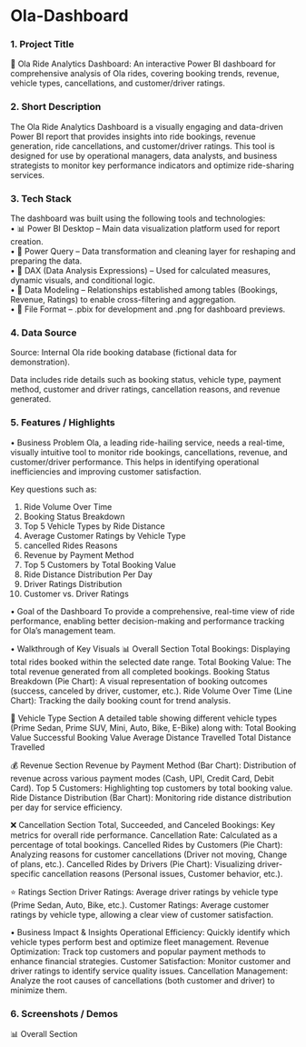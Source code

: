 # Ola-Dashboard
### 1.	Project Title 
🚖 Ola Ride Analytics Dashboard:
An interactive Power BI dashboard for comprehensive analysis of Ola rides, covering booking trends, revenue, vehicle types, cancellations, and customer/driver ratings.

### 2.	Short Description
The Ola Ride Analytics Dashboard is a visually engaging and data-driven Power BI report that provides insights into ride bookings, revenue generation, ride cancellations, and customer/driver ratings. This tool is designed for use by operational managers, data analysts, and business strategists to monitor key performance indicators and optimize ride-sharing services.

### 3.	Tech Stack
The dashboard was built using the following tools and technologies:<br>
•	📊 Power BI Desktop – Main data visualization platform used for report creation.<br>
•	📂 Power Query – Data transformation and cleaning layer for reshaping and preparing the data.<br>
•	🧠 DAX (Data Analysis Expressions) – Used for calculated measures, dynamic visuals, and conditional logic.<br>
•	📝 Data Modeling – Relationships established among tables (Bookings, Revenue, Ratings) to enable cross-filtering and aggregation.<br>
•	📁 File Format – .pbix for development and .png for dashboard previews.

### 4.	Data Source
Source: Internal Ola ride booking database (fictional data for demonstration).<br>

Data includes ride details such as booking status, vehicle type, payment method, customer and driver ratings, cancellation reasons, and revenue generated.


### 5.	Features / Highlights

•	Business Problem
Ola, a leading ride-hailing service, needs a real-time, visually intuitive tool to monitor ride bookings, cancellations, revenue, and customer/driver performance. This helps in identifying operational inefficiencies and improving customer satisfaction.

Key questions such as:
1. Ride Volume Over Time
2. Booking Status Breakdown
3. Top 5 Vehicle Types by Ride Distance
4. Average Customer Ratings by Vehicle Type
5. cancelled Rides Reasons
6. Revenue by Payment Method
7. Top 5 Customers by Total Booking Value
8. Ride Distance Distribution Per Day
9. Driver Ratings Distribution
10. Customer vs. Driver Ratings

•	Goal of the Dashboard
To provide a comprehensive, real-time view of ride performance, enabling better decision-making and performance tracking for Ola’s management team.

•	Walkthrough of Key Visuals
📊 Overall Section
Total Bookings: Displaying total rides booked within the selected date range.
Total Booking Value: The total revenue generated from all completed bookings.
Booking Status Breakdown (Pie Chart): A visual representation of booking outcomes (success, canceled by driver, customer, etc.).
Ride Volume Over Time (Line Chart): Tracking the daily booking count for trend analysis.

🚗 Vehicle Type Section
A detailed table showing different vehicle types (Prime Sedan, Prime SUV, Mini, Auto, Bike, E-Bike) along with:
Total Booking Value
Successful Booking Value
Average Distance Travelled
Total Distance Travelled

💰 Revenue Section
Revenue by Payment Method (Bar Chart): Distribution of revenue across various payment modes (Cash, UPI, Credit Card, Debit Card).
Top 5 Customers: Highlighting top customers by total booking value.
Ride Distance Distribution (Bar Chart): Monitoring ride distance distribution per day for service efficiency.

❌ Cancellation Section
Total, Succeeded, and Canceled Bookings: Key metrics for overall ride performance.
Cancellation Rate: Calculated as a percentage of total bookings.
Cancelled Rides by Customers (Pie Chart): Analyzing reasons for customer cancellations (Driver not moving, Change of plans, etc.).
Cancelled Rides by Drivers (Pie Chart): Visualizing driver-specific cancellation reasons (Personal issues, Customer behavior, etc.).

⭐ Ratings Section
Driver Ratings: Average driver ratings by vehicle type (Prime Sedan, Auto, Bike, etc.).
Customer Ratings: Average customer ratings by vehicle type, allowing a clear view of customer satisfaction.

•	Business Impact & Insights
Operational Efficiency: Quickly identify which vehicle types perform best and optimize fleet management.
Revenue Optimization: Track top customers and popular payment methods to enhance financial strategies.
Customer Satisfaction: Monitor customer and driver ratings to identify service quality issues.
Cancellation Management: Analyze the root causes of cancellations (both customer and driver) to minimize them.

### 6.	Screenshots / Demos
📊 Overall Section
